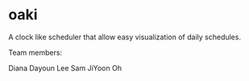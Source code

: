 oaki
====

A clock like scheduler that allow easy  visualization of daily schedules. 

Team members:

Diana Dayoun Lee
Sam JiYoon Oh
